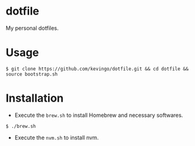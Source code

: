 # dotfile

My personal dotfiles.

# Usage

```
$ git clone https://github.com/kevingo/dotfile.git && cd dotfile && source bootstrap.sh
```

# Installation

- Execute the `brew.sh` to install Homebrew and necessary softwares.

```
$ ./brew.sh
```

- Execute the `nvm.sh` to install nvm.
